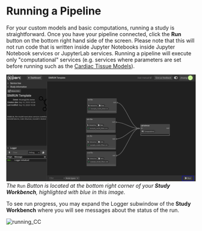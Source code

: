 # Running a Pipeline

For your custom models and basic computations, running a study is straightforward. Once you have your pipeline connected, click the __Run__ button on the bottom right hand side of the screen. Please note that this will not run code that is written inside Jupyter Notebooks inside Jupyter Notebook services or JupyterLab services. Running a pipeline will execute only "computational" services (e.g. services where parameters are set before running such as the [Cardiac Tissue Models](docs/isan_studies___tutorials/uc_davies.md)). 

![run](../../_media/runbutton.png)
*The* ```Run``` *Button is located at the bottom right corner of your **Study Workbench**, highlighted with blue in this image.*


To see run progress, you may expand the Logger subwindow of the **Study Workbench** where you will see messages about the status of the run. 

![running_CC](https://user-images.githubusercontent.com/32800795/61584661-f1d9f200-ab4b-11e9-8eeb-d4baa96a7e06.gif ':size=500%')

